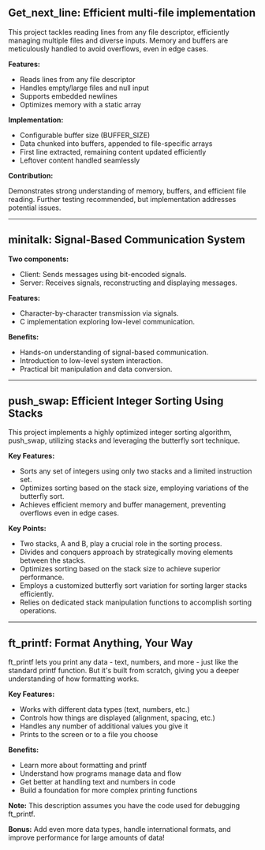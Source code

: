 ## Get_next_line: Efficient multi-file implementation

This project tackles reading lines from any file descriptor, efficiently managing multiple files and diverse inputs. Memory and buffers are meticulously handled to avoid overflows, even in edge cases.

**Features:**

* Reads lines from any file descriptor
* Handles empty/large files and null input
* Supports embedded newlines
* Optimizes memory with a static array

**Implementation:**

* Configurable buffer size (BUFFER_SIZE)
* Data chunked into buffers, appended to file-specific arrays
* First line extracted, remaining content updated efficiently
* Leftover content handled seamlessly

**Contribution:**

Demonstrates strong understanding of memory, buffers, and efficient file reading. Further testing recommended, but implementation addresses potential issues.

---

## minitalk: Signal-Based Communication System

**Two components:**

* Client: Sends messages using bit-encoded signals.
* Server: Receives signals, reconstructing and displaying messages.

**Features:**

* Character-by-character transmission via signals.
* C implementation exploring low-level communication.

**Benefits:**

* Hands-on understanding of signal-based communication.
* Introduction to low-level system interaction.
* Practical bit manipulation and data conversion.

---

## push_swap: Efficient Integer Sorting Using Stacks

This project implements a highly optimized integer sorting algorithm, push_swap, utilizing stacks and leveraging the butterfly sort technique.

**Key Features:**

* Sorts any set of integers using only two stacks and a limited instruction set.
* Optimizes sorting based on the stack size, employing variations of the butterfly sort.
* Achieves efficient memory and buffer management, preventing overflows even in edge cases.

**Key Points:**

* Two stacks, A and B, play a crucial role in the sorting process.
* Divides and conquers approach by strategically moving elements between the stacks.
* Optimizes sorting based on the stack size to achieve superior performance.
* Employs a customized butterfly sort variation for sorting larger stacks efficiently.
* Relies on dedicated stack manipulation functions to accomplish sorting operations.

---

## ft_printf: Format Anything, Your Way

ft_printf lets you print any data - text, numbers, and more - just like the standard printf function. But it's built from scratch, giving you a deeper understanding of how formatting works.

**Key Features:**

* Works with different data types (text, numbers, etc.)
* Controls how things are displayed (alignment, spacing, etc.)
* Handles any number of additional values you give it
* Prints to the screen or to a file you choose

**Benefits:**

* Learn more about formatting and printf
* Understand how programs manage data and flow
* Get better at handling text and numbers in code
* Build a foundation for more complex printing functions

**Note:** This description assumes you have the code used for debugging ft_printf.

**Bonus:** Add even more data types, handle international formats, and improve performance for large amounts of data!
